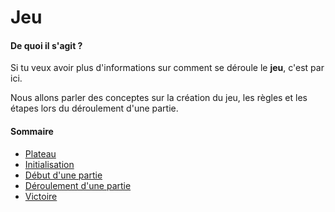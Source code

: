# Jeu

#### De quoi il s'agit ?

Si tu veux avoir plus d'informations sur comment se déroule le **jeu**, c'est par ici.

Nous allons parler des conceptes sur la création du jeu, les règles et les étapes lors du déroulement d'une partie.

#### Sommaire

- [Plateau]({{site.baseUrl}}game/board/)
- [Initialisation]({{site.baseUrl}}game/init/)
- [Début d'une partie]({{site.baseUrl}}game/begin/)
- [Déroulement d'une partie]({{site.baseUrl}}game/play/)
- [Victoire]({{site.baseUrl}}game/victory/)
